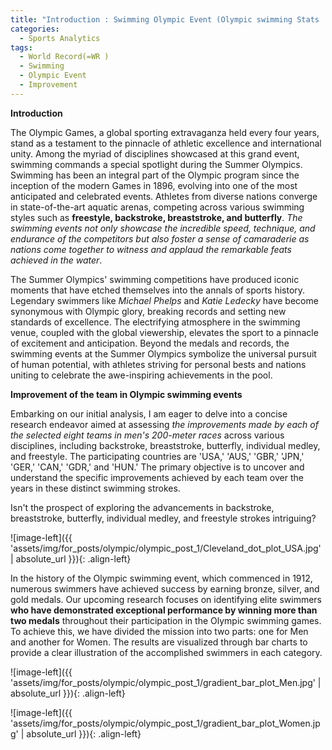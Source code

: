 ```yaml
---
title: "Introduction : Swimming Olympic Event (Olympic swimming Stats : Part 1)"
categories:
  - Sports Analytics
tags:
  - World Record(=WR )
  - Swimming 
  - Olympic Event
  - Improvement
---
```



**Introduction**

The Olympic Games, a global sporting extravaganza held every four years, stand as a testament to the pinnacle of athletic excellence and international unity. Among the myriad of disciplines showcased at this grand event, swimming commands a special spotlight during the Summer Olympics. Swimming has been an integral part of the Olympic program since the inception of the modern Games in 1896, evolving into one of the most anticipated and celebrated events. Athletes from diverse nations converge in state-of-the-art aquatic arenas, competing across various swimming styles such as **freestyle, backstroke, breaststroke, and butterfly**. *The swimming events not only showcase the incredible speed, technique, and endurance of the competitors but also foster a sense of camaraderie as nations come together to witness and applaud the remarkable feats achieved in the water*.

The Summer Olympics' swimming competitions have produced iconic moments that have etched themselves into the annals of sports history. Legendary swimmers like *Michael Phelps* and *Katie Ledecky* have become synonymous with Olympic glory, breaking records and setting new standards of excellence. The electrifying atmosphere in the swimming venue, coupled with the global viewership, elevates the sport to a pinnacle of excitement and anticipation. Beyond the medals and records, the swimming events at the Summer Olympics symbolize the universal pursuit of human potential, with athletes striving for personal bests and nations uniting to celebrate the awe-inspiring achievements in the pool.

**Improvement of the team in Olympic swimming events**


Embarking on our initial analysis, I am eager to delve into a concise research endeavor aimed at assessing *the improvements made by each of the selected eight teams in men's 200-meter races* across various disciplines, including backstroke, breaststroke, butterfly, individual medley, and freestyle. The participating countries are 'USA,' 'AUS,' 'GBR,' 'JPN,' 'GER,' 'CAN,' 'GDR,' and 'HUN.' The primary objective is to uncover and understand the specific improvements achieved by each team over the years in these distinct swimming strokes. 

Isn't the prospect of exploring the advancements in backstroke, breaststroke, butterfly, individual medley, and freestyle strokes intriguing?




![image-left]({{ 'assets/img/for_posts/olympic/olympic_post_1/Cleveland_dot_plot_USA.jpg' | absolute_url }}){: .align-left} 





In the history of the Olympic swimming event, which commenced in 1912, numerous swimmers have achieved success by earning bronze, silver, and gold medals. Our upcoming research focuses on identifying elite swimmers **who have demonstrated exceptional performance by winning more than two medals** throughout their participation in the Olympic swimming games. To achieve this, we have divided the mission into two parts: one for Men and another for Women. The results are visualized through bar charts to provide a clear illustration of the accomplished swimmers in each category.



![image-left]({{ 'assets/img/for_posts/olympic/olympic_post_1/gradient_bar_plot_Men.jpg' | absolute_url }}){: .align-left} 




![image-left]({{ 'assets/img/for_posts/olympic/olympic_post_1/gradient_bar_plot_Women.jpg' | absolute_url }}){: .align-left} 
